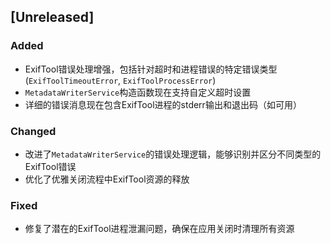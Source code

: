 ## [Unreleased]

### Added
- ExifTool错误处理增强，包括针对超时和进程错误的特定错误类型 (`ExifToolTimeoutError`, `ExifToolProcessError`)
- `MetadataWriterService`构造函数现在支持自定义超时设置
- 详细的错误消息现在包含ExifTool进程的stderr输出和退出码（如可用）

### Changed
- 改进了`MetadataWriterService`的错误处理逻辑，能够识别并区分不同类型的ExifTool错误
- 优化了优雅关闭流程中ExifTool资源的释放

### Fixed
- 修复了潜在的ExifTool进程泄漏问题，确保在应用关闭时清理所有资源 